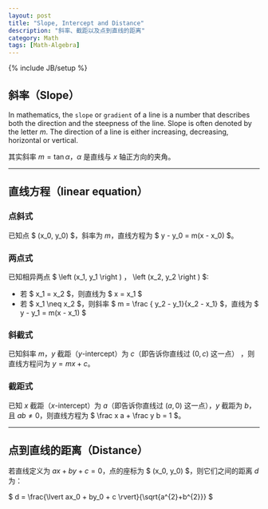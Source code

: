 ```yaml
---
layout: post
title: "Slope, Intercept and Distance"
description: "斜率、截距以及点到直线的距离"
category: Math
tags: [Math-Algebra]
---
```

{% include JB/setup %}

## 斜率（Slope）

In mathematics, the `slope` or `gradient` of a line is a number that describes both the direction and the steepness of the line. Slope is often denoted by the letter $m$. The direction of a line is either increasing, decreasing, horizontal or vertical.  

其实斜率 $m = \tan \alpha$，$\alpha$ 是直线与 $x$ 轴正方向的夹角。

-----

## 直线方程（linear equation）

### 点斜式

已知点 $ (x_0, y_0) $，斜率为 $m$，直线方程为 $ y - y_0 = m(x - x_0) $。

### 两点式

已知相异两点 $ \left (x_1, y_1 \right ) $，$ \left (x_2, y_2 \right ) $: 
	
* 若 $ x_1 = x_2 $，则直线为 $ x = x_1 $
* 若 $ x_1 \neq x_2 $，则斜率 $ m = \frac { y_2 - y_1}{x_2 - x_1} $，直线为 $ y - y_1 = m(x - x_1) $
	
### 斜截式

已知斜率 $m$，$y$ 截距（$y$-intercept）为 $c$（即告诉你直线过 $(0, c)$ 这一点） ，则直线方程问为 $y = mx + c$。 

### 截距式

已知 $x$ 截距（$x$-intercept）为 $a$（即告诉你直线过 $(a, 0)$ 这一点），$y$ 截距为 $b$，且 $ab \neq 0$，则直线方程为 $ \frac x a + \frac y b = 1 $。

-----

## 点到直线的距离（Distance）

若直线定义为 $ax + by + c = 0$，点的座标为 $ (x_0, y_0) $，则它们之间的距离 $d$ 为：

$ d = \frac{\lvert ax_0 + by_0 + c \rvert}{\sqrt{a^{2}+b^{2}}} $